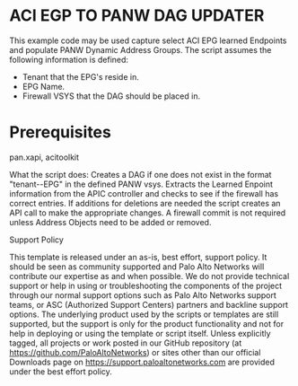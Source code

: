 # ACI EGP TO PANW DAG UPDATER

This example code may be used capture select ACI EPG learned Endpoints and populate PANW Dynamic Address Groups.  The script assumes the following information is defined:

* Tenant that the EPG's reside in.
* EPG Name.
* Firewall VSYS that the DAG should be placed in.
# Prerequisites
pan.xapi, acitoolkit

What the script does:
Creates a DAG if one does not exist in the format "tenant--EPG" in the defined PANW vsys.  Extracts the Learned Enpoint information from the APIC controller and checks to see if the firewall has correct entries.  If additions for deletions are needed the script creates an API call to make the appropriate changes.  A firewall commit is not required unless Address Objects need to be added or removed.

Support Policy

This template is released under an as-is, best effort, support policy. It should be seen as community supported and Palo Alto Networks will contribute our expertise as and when possible. We do not provide technical support or help in using or troubleshooting the components of the project through our normal support options such as Palo Alto Networks support teams, or ASC (Authorized Support Centers) partners and backline support options. The underlying product used by the scripts or templates are still supported, but the support is only for the product functionality and not for help in deploying or using the template or script itself. Unless explicitly tagged, all projects or work posted in our GitHub repository (at https://github.com/PaloAltoNetworks) or sites other than our official Downloads page on https://support.paloaltonetworks.com are provided under the best effort policy.
